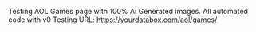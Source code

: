 Testing AOL Games page with 100% Ai Generated images. All automated code with v0
Testing URL: https://yourdatabox.com/aol/games/

